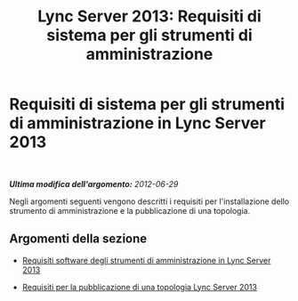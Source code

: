 ﻿---
title: 'Lync Server 2013: Requisiti di sistema per gli strumenti di amministrazione'
TOCTitle: Requisiti di sistema per gli strumenti di amministrazione
ms:assetid: 327d3f1f-651d-4bb2-8c08-89186ee8135e
ms:mtpsurl: https://technet.microsoft.com/it-it/library/JJ204791(v=OCS.15)
ms:contentKeyID: 49300113
ms.date: 08/24/2015
mtps_version: v=OCS.15
ms.translationtype: HT
---

# Requisiti di sistema per gli strumenti di amministrazione in Lync Server 2013

 

_**Ultima modifica dell'argomento:** 2012-06-29_

Negli argomenti seguenti vengono descritti i requisiti per l'installazione dello strumento di amministrazione e la pubblicazione di una topologia.

## Argomenti della sezione

  - [Requisiti software degli strumenti di amministrazione in Lync Server 2013](lync-server-2013-administrative-tools-software-requirements.md)

  - [Requisiti per la pubblicazione di una topologia Lync Server 2013](lync-server-2013-requirements-to-publish-a-topology.md)

